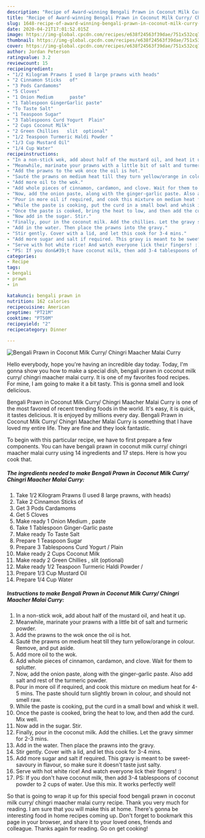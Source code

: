 ```yaml
---
description: "Recipe of Award-winning Bengali Prawn in Coconut Milk Curry/ Chingri Maacher Malai Curry"
title: "Recipe of Award-winning Bengali Prawn in Coconut Milk Curry/ Chingri Maacher Malai Curry"
slug: 1648-recipe-of-award-winning-bengali-prawn-in-coconut-milk-curry-chingri-maacher-malai-curry
date: 2020-04-21T17:01:52.015Z
image: https://img-global.cpcdn.com/recipes/e638f24563f39dae/751x532cq70/bengali-prawn-in-coconut-milk-curry-chingri-maacher-malai-curry-recipe-main-photo.jpg
thumbnail: https://img-global.cpcdn.com/recipes/e638f24563f39dae/751x532cq70/bengali-prawn-in-coconut-milk-curry-chingri-maacher-malai-curry-recipe-main-photo.jpg
cover: https://img-global.cpcdn.com/recipes/e638f24563f39dae/751x532cq70/bengali-prawn-in-coconut-milk-curry-chingri-maacher-malai-curry-recipe-main-photo.jpg
author: Jordan Peterson
ratingvalue: 3.2
reviewcount: 15
recipeingredient:
- "1/2 Kilogram Prawns I used 8 large prawns with heads"
- "2 Cinnamon Sticks   of"
- "3 Pods Cardamoms"
- "5 Cloves"
- "1 Onion Medium      paste"
- "1 Tablespoon GingerGarlic paste"
- "To Taste Salt"
- "1 Teaspoon Sugar"
- "3 Tablespoons Curd Yogurt  Plain"
- "2 Cups Coconut Milk"
- "2 Green Chillies   slit  optional"
- "1/2 Teaspoon Turmeric Haldi Powder "
- "1/3 Cup Mustard Oil"
- "1/4 Cup Water"
recipeinstructions:
- "In a non-stick wok, add about half of the mustard oil, and heat it up."
- "Meanwhile, marinate your prawns with a little bit of salt and turmeric powder."
- "Add the prawns to the wok once the oil is hot."
- "Sauté the prawns on medium heat till they turn yellow/orange in colour. Remove, and put aside."
- "Add more oil to the wok."
- "Add whole pieces of cinnamon, cardamon, and clove. Wait for them to splutter."
- "Now, add the onion paste, along with the ginger-garlic paste. Also add salt and rest of the turmeric powder."
- "Pour in more oil if required, and cook this mixture on medium heat for 4-5 mins. The paste should turn slightly brown in colour, and should not smell raw."
- "While the paste is cooking, put the curd in a small bowl and whisk it well."
- "Once the paste is cooked, bring the heat to low, and then add the curd. Mix well."
- "Now add in the sugar. Stir."
- "Finally, pour in the coconut milk. Add the chillies. Let the gravy simmer for 2-3 mins."
- "Add in the water. Then place the prawns into the gravy."
- "Stir gently. Cover with a lid, and let this cook for 3-4 mins."
- "Add more sugar and salt if required. This gravy is meant to be sweet-savoury in flavour, so make sure it doesn&#39;t taste just salty."
- "Serve with hot white rice! And watch everyone lick their fingers! :)"
- "PS: If you don&#39;t have coconut milk, then add 3-4 tablespoons of coconut powder to 2 cups of water. Use this mix. It works perfectly well!"
categories:
- Recipe
tags:
- bengali
- prawn
- in

katakunci: bengali prawn in 
nutrition: 162 calories
recipecuisine: American
preptime: "PT21M"
cooktime: "PT50M"
recipeyield: "2"
recipecategory: Dinner

---
```



![Bengali Prawn in Coconut Milk Curry/ Chingri Maacher Malai Curry](https://img-global.cpcdn.com/recipes/e638f24563f39dae/751x532cq70/bengali-prawn-in-coconut-milk-curry-chingri-maacher-malai-curry-recipe-main-photo.jpg)

Hello everybody, hope you're having an incredible day today. Today, I'm gonna show you how to make a special dish, bengali prawn in coconut milk curry/ chingri maacher malai curry. It is one of my favorites food recipes. For mine, I am going to make it a bit tasty. This is gonna smell and look delicious.

Bengali Prawn in Coconut Milk Curry/ Chingri Maacher Malai Curry is one of the most favored of recent trending foods in the world. It's easy, it is quick, it tastes delicious. It is enjoyed by millions every day. Bengali Prawn in Coconut Milk Curry/ Chingri Maacher Malai Curry is something that I have loved my entire life. They are fine and they look fantastic.




To begin with this particular recipe, we have to first prepare a few components. You can have bengali prawn in coconut milk curry/ chingri maacher malai curry using 14 ingredients and 17 steps. Here is how you cook that.

<!--inarticleads1-->

##### The ingredients needed to make Bengali Prawn in Coconut Milk Curry/ Chingri Maacher Malai Curry:

1. Take 1/2 Kilogram Prawns (I used 8 large prawns, with heads)
1. Take 2 Cinnamon Sticks   of
1. Get 3 Pods Cardamoms
1. Get 5 Cloves
1. Make ready 1 Onion Medium    ,  paste
1. Take 1 Tablespoon Ginger-Garlic paste
1. Make ready To Taste Salt
1. Prepare 1 Teaspoon Sugar
1. Prepare 3 Tablespoons Curd Yogurt / Plain
1. Make ready 2 Cups Coconut Milk
1. Make ready 2 Green Chillies ,  slit  (optional)
1. Make ready 1/2 Teaspoon Turmeric Haldi Powder /
1. Prepare 1/3 Cup Mustard Oil
1. Prepare 1/4 Cup Water




<!--inarticleads2-->

##### Instructions to make Bengali Prawn in Coconut Milk Curry/ Chingri Maacher Malai Curry:

1. In a non-stick wok, add about half of the mustard oil, and heat it up.
1. Meanwhile, marinate your prawns with a little bit of salt and turmeric powder.
1. Add the prawns to the wok once the oil is hot.
1. Sauté the prawns on medium heat till they turn yellow/orange in colour. Remove, and put aside.
1. Add more oil to the wok.
1. Add whole pieces of cinnamon, cardamon, and clove. Wait for them to splutter.
1. Now, add the onion paste, along with the ginger-garlic paste. Also add salt and rest of the turmeric powder.
1. Pour in more oil if required, and cook this mixture on medium heat for 4-5 mins. The paste should turn slightly brown in colour, and should not smell raw.
1. While the paste is cooking, put the curd in a small bowl and whisk it well.
1. Once the paste is cooked, bring the heat to low, and then add the curd. Mix well.
1. Now add in the sugar. Stir.
1. Finally, pour in the coconut milk. Add the chillies. Let the gravy simmer for 2-3 mins.
1. Add in the water. Then place the prawns into the gravy.
1. Stir gently. Cover with a lid, and let this cook for 3-4 mins.
1. Add more sugar and salt if required. This gravy is meant to be sweet-savoury in flavour, so make sure it doesn&#39;t taste just salty.
1. Serve with hot white rice! And watch everyone lick their fingers! :)
1. PS: If you don&#39;t have coconut milk, then add 3-4 tablespoons of coconut powder to 2 cups of water. Use this mix. It works perfectly well!




So that is going to wrap it up for this special food bengali prawn in coconut milk curry/ chingri maacher malai curry recipe. Thank you very much for reading. I am sure that you will make this at home. There's gonna be interesting food in home recipes coming up. Don't forget to bookmark this page in your browser, and share it to your loved ones, friends and colleague. Thanks again for reading. Go on get cooking!
